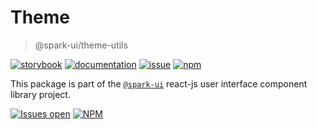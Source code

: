 # Theme

> @spark-ui/theme-utils

[![storybook](https://img.shields.io/badge/storybook-black?logo=storybook)](https://sparkui.vercel.app/?path=/docs/utils-theme--docs)
[![documentation](https://img.shields.io/badge/documentation-black?logo=googledocs)](https://sparkui-adv.vercel.app/docs/utils/theme)
[![issue](https://img.shields.io/badge/report%20a%20bug-black?logo=openbugbounty&logoColor=red)](https://github.com/adevinta/spark/issues/new?&projects=4&template=bug-report.yml&assignees=&labels=util,theme)
[![npm](https://img.shields.io/npm/dt/%40spark-ui/theme-utils?logo=npm&labelColor=black)](https://www.npmjs.com/package/@spark-ui/theme-utils)


This package is part of the [`@spark-ui`](https://github.com/adevinta/spark) react-js user interface component library project.

[![Issues open](https://img.shields.io/github/issues-search/adevinta/spark?query=is%3Aopen%20label%3Autil%20label%3Atheme&logo=openbugbounty&logoColor=red&label=issues%20open&color=red)](https://github.com/adevinta/spark/issues?q=is%3Aopen+label%3Autil+label%3Atheme)
[![NPM](https://img.shields.io/npm/l/%40spark-ui%2Ftheme-utils)](https://github.com/adevinta/spark/blob/main/packages/utils/chip/LICENSE.md)
